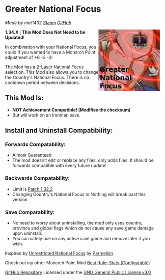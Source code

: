 # Greater National Focus
*Made by mat1432 [Steam](https://steamcommunity.com/id/mat1432/) [GitHub](https://github.com/mat1432/)*

<img src="/thumbnail.png" style="float:right;width:200px;height:200px;" />

**1.34.X ; This Mod Does Not Need to be Updated!**

In combination with your National Focus, you could if you wanted to have a Monarch Point adjustment of +6 -3 -3!

The Mod has a 2-Layer National Focus selection.
This Mod also allows you to change the Country's National Focus.
There is no cooldown period between decisions.

## This Mod Is:
- **NOT Achievement Compatible! (Modifies the checksum)**
- But will work on an Ironman save.

## Install and Uninstall Compatibility:
### Forwards Compatability:
- Almost Guaranteed
- The mod doesn't edit or replace any files, only adds files. It should be forwards compatible with every future update!
### Backwards Compatability:
- Limit is [Patch 1.32.2](https://eu4.paradoxwikis.com/Patch_1.32.X#1.32.2)
- Changing Country's National Focus to Nothing will break past this version
### Save Compatability:
- No need to worry about uninstalling, the mod only uses country, province and global flags which do not cause any save game damage upon uninstall.
- You can safely use on any active save game and remove later if you wish.

Inspired by [Unrestricted National Focus](https://steamcommunity.com/sharedfiles/filedetails/?id=2651777132) by [Parmelion](https://steamcommunity.com/profiles/76561198055745620)

Check out my other Monarch Point Mod [Best Ruler Stats (Configurable)](https://steamcommunity.com/sharedfiles/filedetails/?id=2909893816)

[GitHub Repository](https://github.com/mat1432/greater_national_focus/)
Licensed under the [GNU General Public License v3.0](https://github.com/mat1432/greater_national_focus/blob/main/LICENSE)
